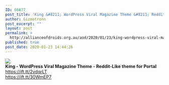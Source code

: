 ```yaml
---
ID: 66877
post_title: 'King &#8211; WordPress Viral Magazine Theme &#8211; Reddit-Like theme for Portal'
author: Gizmotronn
post_excerpt: ""
layout: post
permalink: >
  http://allianceofdroids.org.au/aod/2020/01/23/king-wordpress-viral-magazine-theme-reddit-like-theme-for-portal-3/
published: true
post_date: 2020-01-23 14:44:26
---
```

<img src="https://s3.envato.com/files/276970398/01_screenshot.__large_preview.png"><br>
<b>King - WordPress Viral Magazine Theme - Reddit-Like theme for Portal</b><br>
https://ift.tt/2vdqrLT<br>
https://ift.tt/30WmEP7